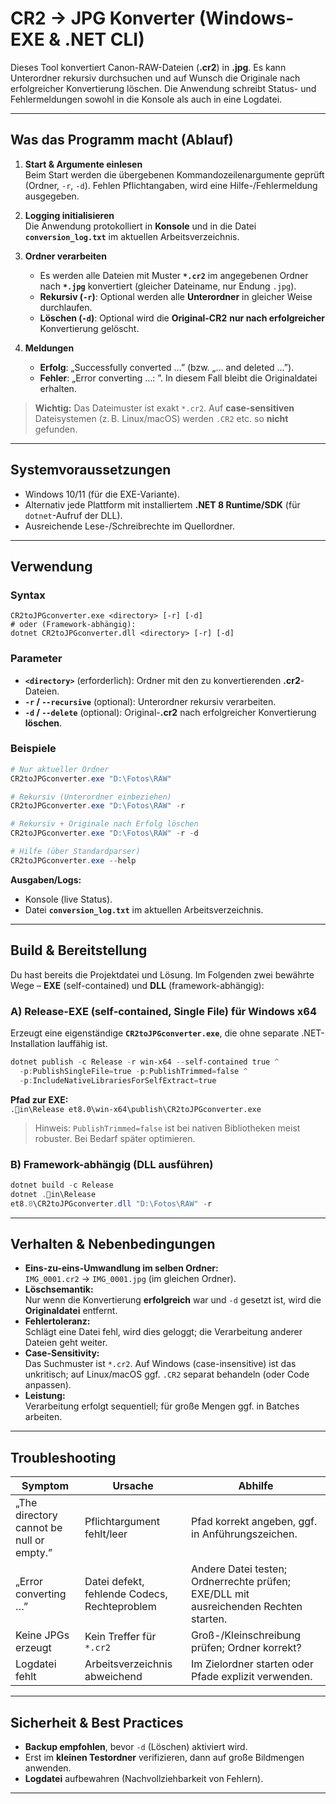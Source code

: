 # CR2 → JPG Konverter (Windows-EXE & .NET CLI)

Dieses Tool konvertiert Canon-RAW-Dateien (**.cr2**) in **.jpg**. Es kann Unterordner rekursiv durchsuchen und auf Wunsch die Originale nach erfolgreicher Konvertierung löschen. Die Anwendung schreibt Status- und Fehlermeldungen sowohl in die Konsole als auch in eine Logdatei.

---

## Was das Programm macht (Ablauf)

1. **Start & Argumente einlesen**  
   Beim Start werden die übergebenen Kommandozeilenargumente geprüft (Ordner, `-r`, `-d`). Fehlen Pflichtangaben, wird eine Hilfe-/Fehlermeldung ausgegeben.

2. **Logging initialisieren**  
   Die Anwendung protokolliert in **Konsole** und in die Datei **`conversion_log.txt`** im aktuellen Arbeitsverzeichnis.

3. **Ordner verarbeiten**  
   - Es werden alle Dateien mit Muster **`*.cr2`** im angegebenen Ordner nach **`*.jpg`** konvertiert (gleicher Dateiname, nur Endung `.jpg`).  
   - **Rekursiv (`-r`)**: Optional werden alle **Unterordner** in gleicher Weise durchlaufen.  
   - **Löschen (`-d`)**: Optional wird die **Original-CR2** **nur nach erfolgreicher** Konvertierung gelöscht.

4. **Meldungen**  
   - **Erfolg**: „Successfully converted …” (bzw. „… and deleted …”).  
   - **Fehler**: „Error converting …: <Fehlermeldung>”. In diesem Fall bleibt die Originaldatei erhalten.

> **Wichtig:** Das Dateimuster ist exakt `*.cr2`. Auf **case-sensitiven** Dateisystemen (z. B. Linux/macOS) werden `.CR2` etc. so **nicht** gefunden.

---

## Systemvoraussetzungen

- Windows 10/11 (für die EXE-Variante).  
- Alternativ jede Plattform mit installiertem **.NET 8 Runtime/SDK** (für `dotnet`-Aufruf der DLL).
- Ausreichende Lese-/Schreibrechte im Quellordner.

---

## Verwendung

### Syntax
```text
CR2toJPGconverter.exe <directory> [-r] [-d]
# oder (Framework-abhängig):
dotnet CR2toJPGconverter.dll <directory> [-r] [-d]
```

### Parameter
- **`<directory>`** (erforderlich): Ordner mit den zu konvertierenden **.cr2**-Dateien.
- **`-r` / `--recursive`** (optional): Unterordner rekursiv verarbeiten.
- **`-d` / `--delete`** (optional): Original-**.cr2** nach erfolgreicher Konvertierung **löschen**.

### Beispiele
```powershell
# Nur aktueller Ordner
CR2toJPGconverter.exe "D:\Fotos\RAW"

# Rekursiv (Unterordner einbeziehen)
CR2toJPGconverter.exe "D:\Fotos\RAW" -r

# Rekursiv + Originale nach Erfolg löschen
CR2toJPGconverter.exe "D:\Fotos\RAW" -r -d

# Hilfe (über Standardparser)
CR2toJPGconverter.exe --help
```

**Ausgaben/Logs:**  
- Konsole (live Status).  
- Datei **`conversion_log.txt`** im aktuellen Arbeitsverzeichnis.

---

## Build & Bereitstellung

Du hast bereits die Projektdatei und Lösung. Im Folgenden zwei bewährte Wege – **EXE** (self-contained) und **DLL** (framework-abhängig):

### A) Release-EXE (self‑contained, Single File) für Windows x64
Erzeugt eine eigenständige **`CR2toJPGconverter.exe`**, die ohne separate .NET-Installation lauffähig ist.
```powershell
dotnet publish -c Release -r win-x64 --self-contained true ^
  -p:PublishSingleFile=true -p:PublishTrimmed=false ^
  -p:IncludeNativeLibrariesForSelfExtract=true
```
**Pfad zur EXE:**  
`.in\Release
et8.0\win-x64\publish\CR2toJPGconverter.exe`

> Hinweis: `PublishTrimmed=false` ist bei nativen Bibliotheken meist robuster. Bei Bedarf später optimieren.

### B) Framework-abhängig (DLL ausführen)
```powershell
dotnet build -c Release
dotnet .in\Release
et8.0\CR2toJPGconverter.dll "D:\Fotos\RAW" -r
```

---

## Verhalten & Nebenbedingungen

- **Eins-zu-eins-Umwandlung im selben Ordner:**  
  `IMG_0001.cr2` → `IMG_0001.jpg` (im gleichen Ordner).
- **Löschsemantik:**  
  Nur wenn die Konvertierung **erfolgreich** war und `-d` gesetzt ist, wird die **Originaldatei** entfernt.
- **Fehlertoleranz:**  
  Schlägt eine Datei fehl, wird dies geloggt; die Verarbeitung anderer Dateien geht weiter.
- **Case-Sensitivity:**  
  Das Suchmuster ist `*.cr2`. Auf Windows (case-insensitive) ist das unkritisch; auf Linux/macOS ggf. `.CR2` separat behandeln (oder Code anpassen).
- **Leistung:**  
  Verarbeitung erfolgt sequentiell; für große Mengen ggf. in Batches arbeiten.

---

## Troubleshooting

| Symptom | Ursache | Abhilfe |
|---|---|---|
| „The directory cannot be null or empty.” | Pflichtargument fehlt/leer | Pfad korrekt angeben, ggf. in Anführungszeichen. |
| „Error converting …” | Datei defekt, fehlende Codecs, Rechteproblem | Andere Datei testen; Ordnerrechte prüfen; EXE/DLL mit ausreichenden Rechten starten. |
| Keine JPGs erzeugt | Kein Treffer für `*.cr2` | Groß-/Kleinschreibung prüfen; Ordner korrekt? |
| Logdatei fehlt | Arbeitsverzeichnis abweichend | Im Zielordner starten oder Pfade explizit verwenden. |

---

## Sicherheit & Best Practices

- **Backup empfohlen**, bevor `-d` (Löschen) aktiviert wird.
- Erst im **kleinen Testordner** verifizieren, dann auf große Bildmengen anwenden.
- **Logdatei** aufbewahren (Nachvollziehbarkeit von Fehlern).

---